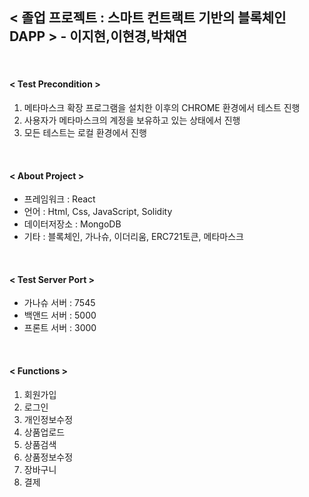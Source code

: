 ## < 졸업 프로젝트 : 스마트 컨트랙트 기반의 블록체인 DAPP > - 이지현,이현경,박채연 ##    

<br/>
   
#### < Test Precondition > ####      
1. 메타마스크 확장 프로그램을 설치한 이후의 CHROME 환경에서 테스트 진행     
2. 사용자가 메타마스크의 계정을 보유하고 있는 상태에서 진행   
3. 모든 테스트는 로컬 환경에서 진행   
<br/> 
     
#### < About Project > ####   
+ 프레임워크 : React   
+ 언어 : Html, Css, JavaScript, Solidity   
+ 데이터저장소 : MongoDB   
+ 기타 : 블록체인, 가나슈, 이더리움, ERC721토큰, 메타마스크   
<br/>  
      
#### < Test Server Port > ####    
+ 가나슈 서버 : 7545   
+ 백앤드 서버 : 5000    
+ 프론트 서버 : 3000    
<br/> 
      
#### < Functions > ####     
1. 회원가입
2. 로그인 
3. 개인정보수정 
4. 상품업로드
5. 상품검색
6. 상품정보수정
7. 장바구니
8. 결제
<br/>
